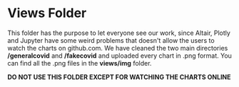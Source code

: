 # Views Folder

This folder has the purpose to let everyone see our work, since Altair, Plotly and Jupyter have some weird problems that doesn't allow the users to watch the charts on github.com.
We have cleaned the two main directories **/generalcovid** and **/fakecovid** and uploaded every chart in .png format. You can find all the .png files in the **views/img** folder.

**DO NOT USE THIS FOLDER EXCEPT FOR WATCHING THE CHARTS ONLINE**
